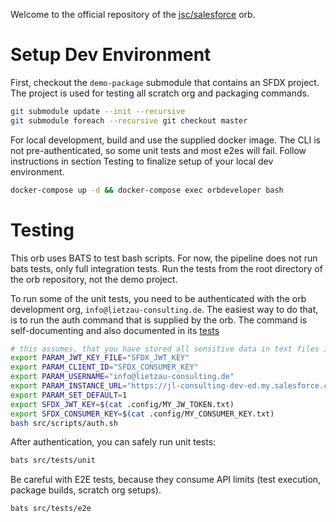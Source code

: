 Welcome to the official repository of the [jsc/salesforce](https://circleci.com/developer/orbs/orb/jsc/salesforce) orb.

# Setup Dev Environment

First, checkout the `demo-package` submodule that contains an SFDX project. The project is used for testing all scratch org and packaging commands.

```bash
git submodule update --init --recursive
git submodule foreach --recursive git checkout master
```

For local development, build and use the supplied docker image. The CLI is not pre-authenticated, so some unit tests and most e2es will fail. Follow instructions
in section Testing to finalize setup of your local dev environment.

```bash
docker-compose up -d && docker-compose exec orbdeveloper bash
```

# Testing

This orb uses BATS to test bash scripts. For now, the pipeline does not run bats tests, only full integration tests. Run the tests from the root directory of the orb repository, not the demo project.

To run some of the unit tests, you need to be authenticated with the orb development org, `info@lietzau-consulting.de`. The easiest way to do that, is to run the auth command that is supplied by the orb. The command is self-documenting and also documented in its [tests](src/tests/e2e/auth.bats)

```bash
# this assumes, that you have stored all sensitive data in text files in .config
export PARAM_JWT_KEY_FILE="SFDX_JWT_KEY"
export PARAM_CLIENT_ID="SFDX_CONSUMER_KEY"
export PARAM_USERNAME="info@lietzau-consulting.de"
export PARAM_INSTANCE_URL="https://jl-consulting-dev-ed.my.salesforce.com"
export PARAM_SET_DEFAULT=1
export SFDX_JWT_KEY=$(cat .config/MY_JW_TOKEN.txt)
export SFDX_CONSUMER_KEY=$(cat .config/MY_CONSUMER_KEY.txt)
bash src/scripts/auth.sh
```

After authentication, you can safely run unit tests:

```bash
bats src/tests/unit
```

Be careful with E2E tests, because they consume API limits (test execution, package builds, scratch org setups).

```bash
bats src/tests/e2e
```
